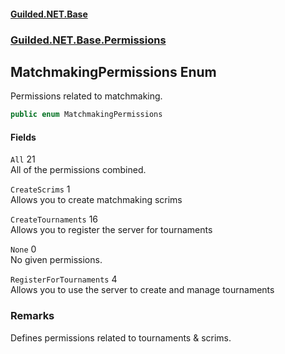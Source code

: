
#### [Guilded.NET.Base](Guilded_NET_Base 'Guilded_NET_Base')
### [Guilded.NET.Base.Permissions](Guilded_NET_Base#Guilded_NET_Base_Permissions 'Guilded.NET.Base.Permissions')
## MatchmakingPermissions Enum
Permissions related to matchmaking.  
```csharp
public enum MatchmakingPermissions

```

#### Fields
<a name='Guilded_NET_Base_Permissions_MatchmakingPermissions_All'></a>
`All` 21  
All of the permissions combined.  
  
<a name='Guilded_NET_Base_Permissions_MatchmakingPermissions_CreateScrims'></a>
`CreateScrims` 1  
Allows you to create matchmaking scrims  
  
<a name='Guilded_NET_Base_Permissions_MatchmakingPermissions_CreateTournaments'></a>
`CreateTournaments` 16  
Allows you to register the server for tournaments  
  
<a name='Guilded_NET_Base_Permissions_MatchmakingPermissions_None'></a>
`None` 0  
No given permissions.  
  
<a name='Guilded_NET_Base_Permissions_MatchmakingPermissions_RegisterForTournaments'></a>
`RegisterForTournaments` 4  
Allows you to use the server to create and manage tournaments  
  
### Remarks
Defines permissions related to tournaments & scrims.
